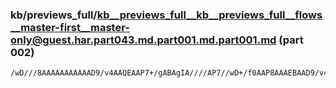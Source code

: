 ### kb/previews_full/kb__previews_full__kb__previews_full__flows__master-first__master-only@guest.har.part043.md.part001.md.part001.md (part 002)

```md
/wD///8AAAAAAAAAAAD9/v4AAQEAAP7+/gABAgIA////AP7//wD+/f0AAP8AAAEBAAD9/v4AAgMDAP7//gD//f8A/wAAAAMCAgD7/v0AAP7+AP0DAgD9/v0ABQI
```

```
